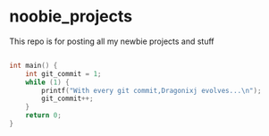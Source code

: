# noobie_projects

This repo is for posting all my newbie projects and stuff

```C

int main() {
    int git_commit = 1;
    while (1) {
        printf("With every git commit,Dragonixj evolves...\n");
        git_commit++;
    }
    return 0;
}

```

